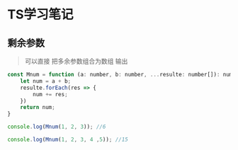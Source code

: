 # TS学习笔记

## 剩余参数

> 可以直接 把多余参数组合为数组 输出

```js
const Mnum = function (a: number, b: number, ...resulte: number[]): number {
    let num = a + b;
    resulte.forEach(res => {
        num += res;
    })
    return num;
}

console.log(Mnum(1, 2, 3)); //6

console.log(Mnum(1, 2, 3, 4 ,5)); //15
```

